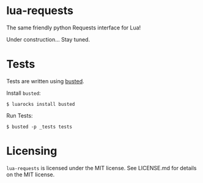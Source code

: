 lua-requests
====

The same friendly python Requests interface for Lua!

Under construction... Stay tuned.


Tests
====

Tests are written using [busted](http://olivinelabs.com/busted/ "Busted home page").

Install `busted`:

	$ luarocks install busted

Run Tests:

	$ busted -p _tests tests

Licensing
====

`lua-requests` is licensed under the MIT license. See LICENSE.md for details on the MIT license.
